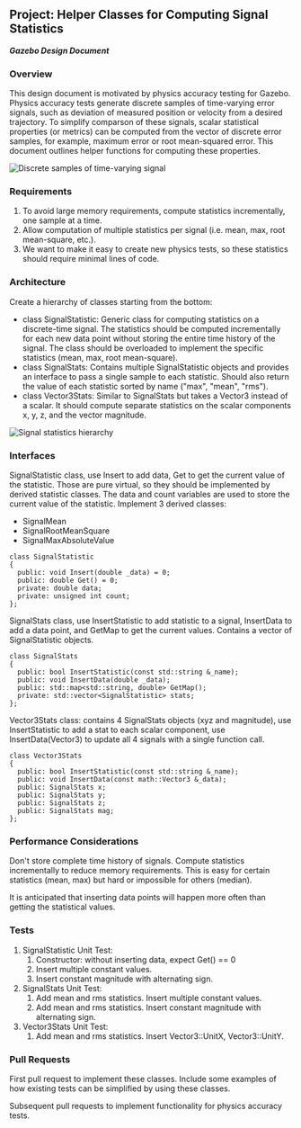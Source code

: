 ## Project: Helper Classes for Computing Signal Statistics
***Gazebo Design Document***

### Overview

This design document is motivated by physics accuracy testing for Gazebo.
Physics accuracy tests generate discrete samples of time-varying error signals,
such as deviation of measured position or velocity from a desired trajectory.
To simplify comparson of these signals,
scalar statistical properties (or metrics) can be computed
from the vector of discrete error samples,
for example, maximum error or root mean-squared error.
This document outlines helper functions for computing these properties.

![Discrete samples of time-varying signal](https://bitbucket.org/osrf/gazebo_design/raw/69d0c56c8ae18f79cdabcc40a9cedf13e51b480e/signal_stats/discrete_signal.png)

### Requirements

1. To avoid large memory requirements, compute statistics incrementally,
one sample at a time.
1. Allow computation of multiple statistics per signal
(i.e. mean, max, root mean-square, etc.).
1. We want to make it easy to create new physics tests,
so these statistics should require minimal lines of code.

### Architecture
Create a hierarchy of classes starting from the bottom:

* class SignalStatistic: Generic class for computing statistics on a discrete-time signal.
The statistics should be computed incrementally for each new data point without
storing the entire time history of the signal.
The class should be overloaded to implement the specific statistics (mean, max, root mean-square).
* class SignalStats: Contains multiple SignalStatistic objects and provides an
interface to pass a single sample to each statistic.
Should also return the value of each statistic sorted by name ("max", "mean", "rms").
* class Vector3Stats: Similar to SignalStats but takes a Vector3 instead of a scalar.
It should compute separate statistics on the scalar components x, y, z,
and the vector magnitude.

![Signal statistics hierarchy](https://bitbucket.org/osrf/gazebo_design/raw/69d0c56c8ae18f79cdabcc40a9cedf13e51b480e/signal_stats/signal_stats_hierarchy.png)

### Interfaces
SignalStatistic class, use Insert to add data, Get to get the current value of the statistic.
Those are pure virtual, so they should be implemented by derived statistic classes.
The data and count variables are used to store the current value of the statistic.
Implement 3 derived classes:
* SignalMean
* SignalRootMeanSquare
* SignalMaxAbsoluteValue
~~~
class SignalStatistic
{
  public: void Insert(double _data) = 0;
  public: double Get() = 0;
  private: double data;
  private: unsigned int count;
};
~~~

SignalStats class, use InsertStatistic to add statistic to a signal,
InsertData to add a data point, and GetMap to get the current values.
Contains a vector of SignalStatistic objects.
~~~
class SignalStats
{
  public: bool InsertStatistic(const std::string &_name);
  public: void InsertData(double _data);
  public: std::map<std::string, double> GetMap();
  private: std::vector<SignalStatistic> stats;
};
~~~

Vector3Stats class: contains 4 SignalStats objects (xyz and magnitude),
use InsertStatistic to add a stat to each scalar component,
use InsertData(Vector3) to update all 4 signals with a single function call.
~~~
class Vector3Stats
{
  public: bool InsertStatistic(const std::string &_name);
  public: void InsertData(const math::Vector3 &_data);
  public: SignalStats x;
  public: SignalStats y;
  public: SignalStats z;
  public: SignalStats mag;
};
~~~

### Performance Considerations
Don't store complete time history of signals.
Compute statistics incrementally to reduce memory requirements.
This is easy for certain statistics (mean, max)
but hard or impossible for others (median).

It is anticipated that inserting data points will happen more often
than getting the statistical values.

### Tests

1. SignalStatistic Unit Test:
    1. Constructor: without inserting data, expect Get() == 0
    1. Insert multiple constant values.
    1. Insert constant magnitude with alternating sign.
1. SignalStats Unit Test:
    1. Add mean and rms statistics. Insert multiple constant values.
    1. Add mean and rms statistics. Insert constant magnitude with alternating sign.
1. Vector3Stats Unit Test:
    1. Add mean and rms statistics. Insert Vector3::UnitX, Vector3::UnitY.

### Pull Requests
First pull request to implement these classes.
Include some examples of how existing tests can be simplified by using
these classes.

Subsequent pull requests to implement functionality for physics accuracy tests.
